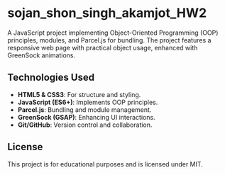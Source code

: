 # sojan_shon_singh_akamjot_HW2
A JavaScript project implementing Object-Oriented Programming (OOP) principles, modules, and Parcel.js for bundling. The project features a responsive web page with practical object usage, enhanced with GreenSock animations.

## Technologies Used
- **HTML5 & CSS3**: For structure and styling.
- **JavaScript (ES6+)**: Implements OOP principles.
- **Parcel.js**: Bundling and module management.
- **GreenSock (GSAP)**: Enhancing UI interactions.
- **Git/GitHub**: Version control and collaboration.

## License
This project is for educational purposes and is licensed under MIT.

